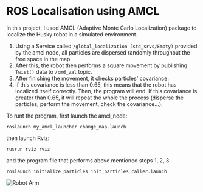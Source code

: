 # ROS Localisation using AMCL
In this project, I used AMCL (Adaptive Monte Carlo Localization) package to localize the Husky robot in a simulated environment.

1. Using a Service called ```/global_localization (std_srvs/Empty)``` provided by the amcl node, all particles are dispersed randomly throughout the free space in the map.
2. After this, the robot then performs a square movement by publishing ```Twist()``` data to ```/cmd_val``` topic.
3. After finishing the movement, it checks particles' covariance.
4.  If this covariance is less than 0.65, this means that the robot has localized itself correctly. Then, the program will end. If this covariance is greater than 0.65, it will repeat the whole the process (disperse the particles, perform the movement, check the covariance...).

To runt the program, first launch the amcl_node:

```roslaunch my_amcl_launcher change_map.launch ```

then launch Rviz:

```rusrun rviz rviz```

and the program file that performs above mentioned steps 1, 2, 3

```roslaunch initialize_particles init_particles_caller.launch```


![Robot Arm](https://i.ibb.co/6Hk5hgG/Screenshot-at-Jul-14-10-28-45.png)
